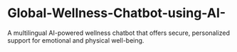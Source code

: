 # Global-Wellness-Chatbot-using-AI-
A multilingual AI-powered wellness chatbot that offers secure, personalized support for emotional and physical well-being.
